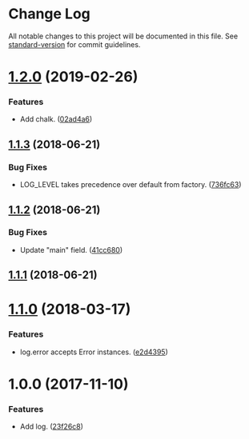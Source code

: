 # Change Log

All notable changes to this project will be documented in this file. See [standard-version](https://github.com/conventional-changelog/standard-version) for commit guidelines.

# [1.2.0](https://github.com/darkobits/log/compare/v1.1.3...v1.2.0) (2019-02-26)


### Features

* Add chalk. ([02ad4a6](https://github.com/darkobits/log/commit/02ad4a6))



<a name="1.1.3"></a>
## [1.1.3](https://github.com/darkobits/log/compare/v1.1.2...v1.1.3) (2018-06-21)


### Bug Fixes

* LOG_LEVEL takes precedence over default from factory. ([736fc63](https://github.com/darkobits/log/commit/736fc63))



<a name="1.1.2"></a>
## [1.1.2](https://github.com/darkobits/log/compare/v1.1.0...v1.1.2) (2018-06-21)


### Bug Fixes

* Update "main" field. ([41cc680](https://github.com/darkobits/log/commit/41cc680))



<a name="1.1.1"></a>
## [1.1.1](https://github.com/darkobits/log/compare/v1.1.0...v1.1.1) (2018-06-21)



<a name="1.1.0"></a>
# [1.1.0](https://github.com/darkobits/log/compare/v1.0.0...v1.1.0) (2018-03-17)


### Features

* log.error accepts Error instances. ([e2d4395](https://github.com/darkobits/log/commit/e2d4395))



<a name="1.0.0"></a>
# 1.0.0 (2017-11-10)


### Features

* Add log. ([23f26c8](https://github.com/darkobits/log/commit/23f26c8))
